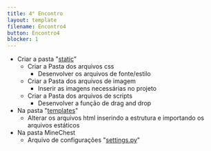 ```yaml
---
title: 4° Encontro
layout: template
filename: Encontro4
button: Encontro4
blocker: 1
--- 
```

- Criar a pasta "<a href="https://github.com/E2PC/ProjectPage/blob/gh-pages/archieves/static-4E.rar?raw=true" download>static</a>"
  - Criar a Pasta dos arquivos css
    - Desenvolver os arquivos de fonte/estilo
  - Criar a Pasta dos arquivos de imagem
    - Inserir as imagens necessárias no projeto
  - Criar a Pasta dos arquivos de scripts
    - Desenvolver a função de drag and drop
- Na pasta "<a href="https://github.com/E2PC/ProjectPage/blob/gh-pages/archieves/templates-4E.rar?raw=true" download>templates</a>"
  - Alterar os arquivos html inserindo a estrutura e importando os arquivos estáticos
- Na pasta MineChest
  - Arquivo de configurações "<a href="#gotoseecode" onclick="Mudarestado('settings')">settings.py</a>"

	
<br><br>  
<div style="display:none" class="TableBody" id="settings">
<textarea readonly rows='20' cols='100'>
#Arquivo MineChest/settings.py
{% raw %}
from pathlib import Path
import os
import allauth

BASE_DIR = Path(__file__).resolve().parent.parent

SECRET_KEY = 'django-insecure-wgx)lh*&*2dhx*2j$vgk828)98wsb+^kp5y&8^c&&v+=zr64(w'

DEBUG = True

ALLOWED_HOSTS = []


INSTALLED_APPS = [
    'django.contrib.admin',
    'django.contrib.auth',
    'django.contrib.contenttypes',
    'django.contrib.sessions',
    'django.contrib.messages',
    'django.contrib.staticfiles',
    "django.contrib.sites", 
	# 3rd party
	"allauth",
	"allauth.account",
	"allauth.socialaccount",
	"crispy_forms",
    "pages.apps.PagesConfig",
]

MIDDLEWARE = [
    'django.middleware.security.SecurityMiddleware',
    'django.contrib.sessions.middleware.SessionMiddleware',
    'django.middleware.common.CommonMiddleware',
    'django.middleware.csrf.CsrfViewMiddleware',
    'django.contrib.auth.middleware.AuthenticationMiddleware',
    'django.contrib.messages.middleware.MessageMiddleware',
    'django.middleware.clickjacking.XFrameOptionsMiddleware',
]

ROOT_URLCONF = 'MineChest.urls'

TEMPLATES = [
    {
        'BACKEND': 'django.template.backends.django.DjangoTemplates',
        'DIRS': [BASE_DIR / "templates"],
        'APP_DIRS': True,
        'OPTIONS': {
            'context_processors': [
                'django.template.context_processors.debug',
                'django.template.context_processors.request',
                'django.contrib.auth.context_processors.auth',
                'django.contrib.messages.context_processors.messages',
            ],
        },
    },
]

TEMPLATE_CONTEXT_PROCESSORS = (
    "django.contrib.auth.context_processors.auth",
    "django.core.context_processors.debug",
    "django.core.context_processors.i18n",
    "django.core.context_processors.media",
    "django.core.context_processors.static",
    "django.contrib.messages.context_processors.messages"
)

WSGI_APPLICATION = 'MineChest.wsgi.application'


DATABASES = {
    'default': {
        'ENGINE': 'django.db.backends.sqlite3',
        'NAME': BASE_DIR / 'db.sqlite3',
    }
}

AUTH_PASSWORD_VALIDATORS = [
    {
        'NAME': 'django.contrib.auth.password_validation.UserAttributeSimilarityValidator',
    },
    {
        'NAME': 'django.contrib.auth.password_validation.MinimumLengthValidator',
    },
    {
        'NAME': 'django.contrib.auth.password_validation.CommonPasswordValidator',
    },
    {
        'NAME': 'django.contrib.auth.password_validation.NumericPasswordValidator',
    },
]

MEDIA_ROOT = 'static/'
RANDOM_IMAGE_DIR = '/item/'
RANDOM_IMAGE_EXTENSIONS = ['.jpg','.jpeg','.png','.gif']
MEDIA_URL = '/img/item/'

STATICFILES_DIRS = [
   os.path.join(BASE_DIR, 'static')
]

LANGUAGE_CODE = "pt-br"

TIME_ZONE = 'UTC'

USE_I18N = True

USE_L10N = True

USE_TZ = True

STATIC_URL = '/static/'

SITE_ID = 1

# Django-allauth

AUTHENTICATION_BACKENDS = [
	"django.contrib.auth.backends.ModelBackend",
	"allauth.account.auth_backends.AuthenticationBackend",
]
SITE_ID = 1
EMAIL_BACKEND = "django.core.mail.backends.console.EmailBackend"
LOGIN_REDIRECT_URL = "/"
ACCOUNT_SESSION_REMEMBER = True
ACCOUNT_SIGNUP_PASSWORD_ENTER_TWICE = False
ACCOUNT_USERNAME_REQUIRED = False
ACCOUNT_AUTHENTICATION_METHOD = "email"
ACCOUNT_EMAIL_REQUIRED = True
ACCOUNT_UNIQUE_EMAIL = True


# crispy-forms
CRISPY_TEMPLATE_PACK = "bootstrap4"
{% endraw %}
</textarea>
</div>	
<div type="hidden" id="gotoseecode"></div><br>	
	
<script>
	function Mudarestado(id) {
		document.querySelectorAll(".TableBody").forEach(function(div) {
		if (div.id == id) {
			div.style.display = div.style.display == "none" ? "block" : "none";
		} else {
			div.style.display = "none";
		}
	  });
	}
</script>
